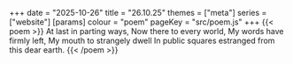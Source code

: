 +++
date = "2025-10-26"
title = "26.10.25"
themes = ["meta"]
series = ["website"]
[params]
  colour = "poem"
  pageKey = "src/poem.js"
+++
{{< poem >}}
At last in parting ways,
Now there to every world,
My words have firmly left,
My mouth to strangely dwell
In public squares estranged from this dear earth.
{{< /poem >}}
